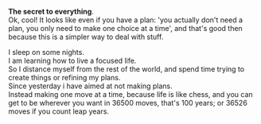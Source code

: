 **The secret to everything**.  
Ok, cool! It looks like even if you have a plan: 'you actually don't need a plan, you only need to make one choice at a time', and that's good then because this is a simpler way to deal with stuff.  

I sleep on some nights.  
I am learning how to live a focused life.  
So I distance myself from the rest of the world, and spend time trying to create things or refining my plans.  
Since yesterday i have aimed at not making plans.  
Instead making one move at a time, because life is like chess, and you can get to be wherever you want in 36500 moves, that's 100 years; or 36526 moves if you count leap years.  

